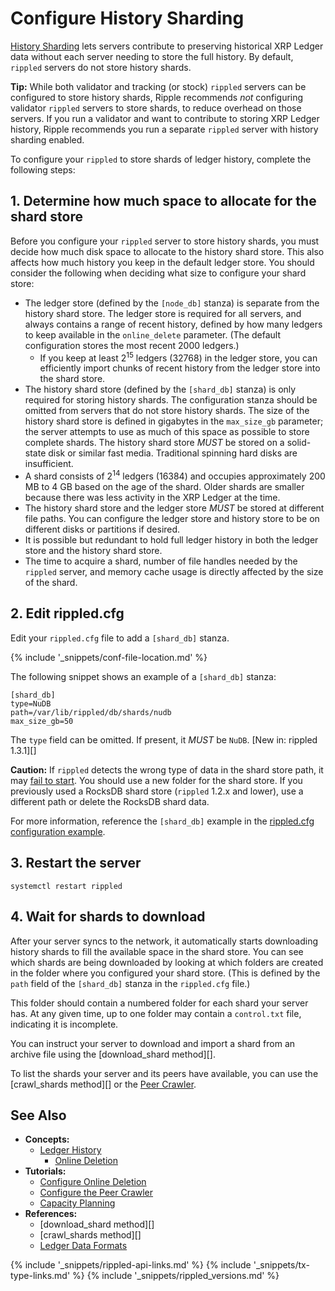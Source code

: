 # Configure History Sharding

[History Sharding](history-sharding.html) lets servers contribute to preserving historical XRP Ledger data without each server needing to store the full history. By default, `rippled` servers do not store history shards.

**Tip:** While both validator and tracking (or stock) `rippled` servers can be configured to store history shards, Ripple recommends _not_ configuring validator `rippled` servers to store shards, to reduce overhead on those servers. If you run a validator and want to contribute to storing XRP Ledger history, Ripple recommends you run a separate `rippled` server with history sharding enabled.

To configure your `rippled` to store shards of ledger history, complete the following steps:

## 1. Determine how much space to allocate for the shard store

Before you configure your `rippled` server to store history shards, you must decide how much disk space to allocate to the history shard store. This also affects how much history you keep in the default ledger store. You should consider the following when deciding what size to configure your shard store:

- The ledger store (defined by the `[node_db]` stanza) is separate from the history shard store. The ledger store is required for all servers, and always contains a range of recent history, defined by how many ledgers to keep available in the `online_delete` parameter. (The default configuration stores the most recent 2000 ledgers.)
    - If you keep at least 2<sup>15</sup> ledgers (32768) in the ledger store, you can efficiently import chunks of recent history from the ledger store into the shard store.
- The history shard store (defined by the `[shard_db]` stanza) is only required for storing history shards. The configuration stanza should be omitted from servers that do not store history shards. The size of the history shard store is defined in gigabytes in the `max_size_gb` parameter; the server attempts to use as much of this space as possible to store complete shards. The history shard store _MUST_ be stored on a solid-state disk or similar fast media. Traditional spinning hard disks are insufficient.
- A shard consists of 2<sup>14</sup> ledgers (16384) and occupies approximately 200 MB to 4 GB based on the age of the shard. Older shards are smaller because there was less activity in the XRP Ledger at the time.
- The history shard store and the ledger store _MUST_ be stored at different file paths. You can configure the ledger store and history store to be on different disks or partitions if desired.
- It is possible but redundant to hold full ledger history in both the ledger store and the history shard store.
- The time to acquire a shard, number of file handles needed by the `rippled` server, and memory cache usage is directly affected by the size of the shard.

## 2. Edit rippled.cfg

<!-- SPELLING_IGNORE: cfg -->

Edit your `rippled.cfg` file to add a `[shard_db]` stanza.

{% include '_snippets/conf-file-location.md' %}<!--_ -->

The following snippet shows an example of a `[shard_db]` stanza:

```
[shard_db]
type=NuDB
path=/var/lib/rippled/db/shards/nudb
max_size_gb=50
```

The `type` field can be omitted. If present, it _MUST_ be `NuDB`. [New in: rippled 1.3.1][]

**Caution:** If `rippled` detects the wrong type of data in the shard store path, it may [fail to start](server-wont-start.html). You should use a new folder for the shard store. If you previously used a RocksDB shard store (`rippled` 1.2.x and lower), use a different path or delete the RocksDB shard data.

For more information, reference the `[shard_db]` example in the [rippled.cfg configuration example](https://github.com/ripple/rippled/blob/master/cfg/rippled-example.cfg).

## 3. Restart the server

```
systemctl restart rippled
```

## 4. Wait for shards to download

After your server syncs to the network, it automatically starts downloading history shards to fill the available space in the shard store. You can see which shards are being downloaded by looking at which folders are created in the folder where you configured your shard store. (This is defined by the `path` field of the `[shard_db]` stanza in the `rippled.cfg` file.)

This folder should contain a numbered folder for each shard your server has. At any given time, up to one folder may contain a `control.txt` file, indicating it is incomplete.

You can instruct your server to download and import a shard from an archive file using the [download_shard method][].

To list the shards your server and its peers have available, you can use the [crawl_shards method][] or the [Peer Crawler](peer-crawler.html).


## See Also

- **Concepts:**
    - [Ledger History](ledger-history.html)
        - [Online Deletion](online-deletion.html)
- **Tutorials:**
    - [Configure Online Deletion](configure-online-deletion.html)
    - [Configure the Peer Crawler](configure-the-peer-crawler.html)
    - [Capacity Planning](capacity-planning.html)
- **References:**
    - [download_shard method][]
    - [crawl_shards method][]
    - [Ledger Data Formats](ledger-data-formats.html)

<!--{# common link defs #}-->
{% include '_snippets/rippled-api-links.md' %}
{% include '_snippets/tx-type-links.md' %}
{% include '_snippets/rippled_versions.md' %}
